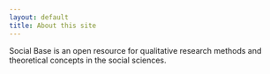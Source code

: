 ```yaml
---
layout: default
title: About this site
---
```

Social Base is an open resource for qualitative research methods and theoretical concepts in the social sciences.